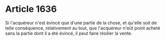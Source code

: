 # Article 1636

Si l'acquéreur n'est évincé que d'une partie de la chose, et qu'elle soit de telle conséquence, relativement au tout, que l'acquéreur n'eût point acheté sans la partie dont il a été évincé, il peut faire résilier la vente.
